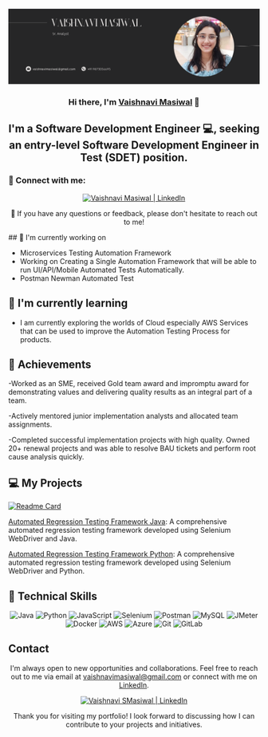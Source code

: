 <p align="center">
  <a href="https://www.linkedin.com/in/vaishnavimasiwal" target="_blank" rel="noreferrer">
    <img src="images\Banner1.png" alt="My banner">
  </a>
</p>

<h3 align="center">Hi there, I'm <a href="https://www.linkedin.com/in/vaishnavimasiwal" target="_blank" rel="noreferrer">Vaishnavi Masiwal</a> 👋</h3>

<h2 align="center">I'm a Software Development Engineer 💻, seeking an entry-level Software Development Engineer in Test (SDET) position.</h2>

### 🤝 Connect with me:

<p align="center">
  <a href="https://www.linkedin.com/in/vaishnavimasiwal/">
    <img src="https://raw.githubusercontent.com/jatin99/jatin99.github.io/main/images/linkedin.svg" alt="Vaishnavi Masiwal | LinkedIn" width="21px"/>
  </a>
  <!--<a href="https://instagram.com/tech_with_jatin">
    <img src="https://raw.githubusercontent.com/jatin99/jatin99.github.io/main/images/instagram.svg" alt="Vaishnavi | Instagram" width="21px"/>
  </a>
  <a href="https://wa.link/8nquvx">
    <img src="https://raw.githubusercontent.com/jatin99/jatin99.github.io/main/images/whatsapp.png" alt="Vaishnavi | Whatsapp" width="21px"/>
  </a>-->
</p>
  
<!--## 🥇 Certifications
<p align="center">
  <img src="https://raw.githubusercontent.com/jatin99/jatin99.github.io/main/images/ISTQB.png" alt="Vaishnavi | ISTQB" width="100 px"/>
  <img src="https://raw.githubusercontent.com/jatin99/jatin99.github.io/main/images/aws-cp.png" alt="Vaishnavi | AWS-CP" width="100 px"/>
  <img src="https://raw.githubusercontent.com/jatin99/jatin99.github.io/main/images/aws-dev.png" alt="Vaishnavi | AWS-DEV" width="100 px"/>
  <img src="https://raw.githubusercontent.com/jatin99/jatin99.github.io/main/images/aws-sa.png" alt="Vaishnavi | AWS-SA" width="100 px"/>
   <img src="https://raw.githubusercontent.com/jatin99/jatin99.github.io/main/images/ocpjp.png" alt="Vaishnavi | AWS-SA" width="100 px"/>
    <img src="https://raw.githubusercontent.com/jatin99/jatin99.github.io/main/images/safe.png" alt="Vaishnavi | AWS-SA" width="100 px"/>
     <img src="https://raw.githubusercontent.com/jatin99/jatin99.github.io/main/images/csm.webp" alt="Vaishnavi | AWS-SA" width="100 px"/>
</p>-->

<p align="center">💬 If you have any questions or feedback, please don't hesitate to reach out to me!</p>

<p>## 🔭 I'm currently working on</p>

- Microservices Testing Automation Framework<br/>
- Working on Creating a Single Automation Framework that will be able to run UI/API/Mobile Automated Tests Automatically.<br/>
- Postman Newman Automated Test<br/>
<!--<p align="center">
<img src="https://raw.githubusercontent.com/jatin99/jatin99.github.io/main/images/postmanproject.jpg" alt="Vaishnavi | Whatsapp" width="500px"/> </p>-->

## 🌱 I'm currently learning

- I am currently exploring the worlds of Cloud especially AWS Services that can be used to improve the Automation Testing Process for products.

## 🥇 Achievements

-Worked as an SME, received Gold team award and impromptu award for
demonstrating values and delivering quality results as an integral part of a team.

-Actively mentored junior implementation analysts and allocated team
assignments.

-Completed successful implementation projects with high quality. Owned 20+
renewal projects and was able to resolve BAU tickets and perform root cause
analysis quickly.

<!--## 💻 Framework WalkThrough

[![Test Automation Framework Video](https://raw.githubusercontent.com/jatin99/jatin99.github.io/main/images/thumbnail.jpg)](https://youtu.be/BCaqX6XCKhw)-->

## 💻 My Projects

[![Readme Card](https://github-readme-stats.vercel.app/api/pin/?username=jatin99&repo=AutomationFramework)](https://github.com/jatin99/AutomationFramework)

[Automated Regression Testing Framework Java](https://github.com/vaishnavimasiwal): A comprehensive automated regression testing framework developed using Selenium WebDriver and Java.

[Automated Regression Testing Framework Python](https://github.com/vaishnavimasiwal): A comprehensive automated regression testing framework developed using Selenium WebDriver and Python.

## 💼 Technical Skills

<p align="center">
  <img src="https://img.shields.io/badge/Java-007396?style=for-the-badge&logo=java&logoColor=white" alt="Java">
  <img src="https://img.shields.io/badge/Python-3776AB?style=for-the-badge&logo=python&logoColor=white" alt="Python">
  <img src="https://img.shields.io/badge/JavaScript-F7DF1E?style=for-the-badge&logo=javascript&logoColor=black" alt="JavaScript">
  <img src="https://img.shields.io/badge/Selenium-43B02A?style=for-the-badge&logo=selenium&logoColor=white" alt="Selenium">
  <img src="https://img.shields.io/badge/Postman-FF6C37?style=for-the-badge&logo=postman&logoColor=white" alt="Postman">
  <img src="https://img.shields.io/badge/MySQL-4479A1?style=for-the-badge&logo=mysql&logoColor=white" alt="MySQL">
  <img src="https://img.shields.io/badge/JMeter-D22128?style=for-the-badge&logo=apache%20jmeter&logoColor=white" alt="JMeter">
  <img src="https://img.shields.io/badge/Docker-2496ED?style=for-the-badge&logo=docker&logoColor=white" alt="Docker">
  <img src="https://img.shields.io/badge/AWS-232F3E?style=for-the-badge&logo=amazon-aws&logoColor=white" alt="AWS">
  <img src="https://img.shields.io/badge/Azure-0089D6?style=for-the-badge&logo=microsoft-azure&logoColor=white" alt="Azure">
  <img src="https://img.shields.io/badge/Git-F05032?style=for-the-badge&logo=git&logoColor=white" alt="Git">
  <img src="https://img.shields.io/badge/GitLab-FCA121?style=for-the-badge&logo=gitlab&logoColor=white" alt="GitLab">
</p>

<!--## 📈 GitHub Stats

[![Vaishnavi's github stats](https://github-readme-stats.vercel.app/api?username=jatin99)](https://github.com/jatin99)-->

## Contact

<p align="center">I'm always open to new opportunities and collaborations. Feel free to reach out to me via email at <a href="mailto:vaishnavimasiwal@gmail.com">vaishnavimasiwal@gmail.com</a> or connect with me on <a href="https://www.linkedin.com/in/vaishnavimasiwal">LinkedIn</a>.</p>

<p align="center">
  <a href="https://www.linkedin.com/in/vaishnavimasiwal/">
    <img src="https://raw.githubusercontent.com/jatin99/jatin99.github.io/main/images/linkedin.svg" alt="Vaishnavi SMasiwal | LinkedIn" width="21px"/>
  </a>
  <!--<a href="https://instagram.com/tech_with_jatin">
    <img src="https://raw.githubusercontent.com/jatin99/jatin99.github.io/main/images/instagram.svg" alt="Vaishnavi | Instagram" width="21px"/>
  </a>
  <a href="https://wa.link/8nquvx">
    <img src="https://raw.githubusercontent.com/jatin99/jatin99.github.io/main/images/whatsapp.png" alt="Vaishnavi | Whatsapp" width="21px"/>-->
  </a>
</p>

<p align="center">Thank you for visiting my portfolio! I look forward to discussing how I can contribute to your projects and initiatives.</p>

